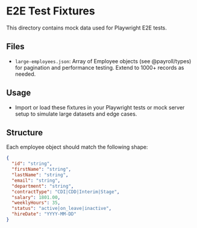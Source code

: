 # E2E Test Fixtures

This directory contains mock data used for Playwright E2E tests.

## Files
- `large-employees.json`: Array of Employee objects (see @payroll/types) for pagination and performance testing. Extend to 1000+ records as needed.

## Usage
- Import or load these fixtures in your Playwright tests or mock server setup to simulate large datasets and edge cases.

## Structure
Each employee object should match the following shape:
```json
{
  "id": "string",
  "firstName": "string",
  "lastName": "string",
  "email": "string",
  "department": "string",
  "contractType": "CDI|CDD|Interim|Stage",
  "salary": 1801.00,
  "weeklyHours": 35,
  "status": "active|on_leave|inactive",
  "hireDate": "YYYY-MM-DD"
}
``` 